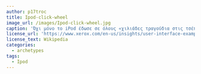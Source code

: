 ```yaml
---
author: p17troc
title: Ipod-click-wheel
image_url: /images/Ipod-click-wheel.jpg
caption: 'Όχι μόνο το iPod έδωσε σε όλους «χιλιάδες τραγούδια στις τσέπες τους», μας έδωσε επίσης έναν νέο τρόπο αλληλεπίδρασης με συσκευές. Ο τροχός κλικ συνδυάζει απόλυτα καθορισμένη λειτουργικότητα με απτική απλότητα με τρόπο που αναζωογονεί το ενδιαφέρον για φορητές συσκευές αναπαραγωγής μουσικής.'
license_url: 'https://www.xerox.com/en-us/insights/user-interface-examples'
license_text: Wikipedia
categories:
  - archetypes
tags:
  - Ipod
---
```

